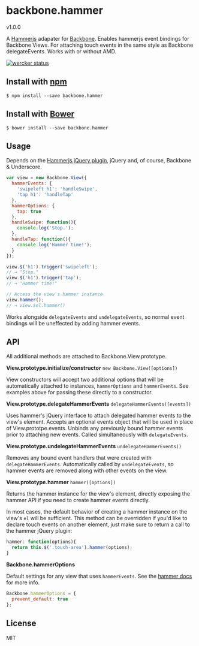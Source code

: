 # backbone.hammer

v1.0.0

A [Hammerjs](http://eightmedia.github.io/hammer.js/) adapater for
[Backbone](http://backbonejs.org). Enables hammerjs event
bindings for Backbone Views. For attaching touch events in the same
style as Backbone delegateEvents. Works with or without AMD.

[![wercker status](https://app.wercker.com/status/1f28ca6ffe6c9020aafe5718ed5b719b/m "wercker status")](https://app.wercker.com/project/bykey/1f28ca6ffe6c9020aafe5718ed5b719b)

## Install with [npm](http://npmjs.org/)

```
$ npm install --save backbone.hammer
```

## Install with [Bower](http://bower.io/)

```
$ bower install --save backbone.hammer
```

## Usage

Depends on the [Hammerjs jQuery
plugin](https://github.com/EightMedia/hammer.js/blob/master/dist/jquery.hammer.js),
jQuery and, of course, Backbone & Underscore.

```javascript
var view = new Backbone.View({
  hammerEvents: {
    'swipeleft h1': 'handleSwipe',
    'tap h1': 'handleTap'
  },
  hammerOptions: {
    tap: true
  },
  handleSwipe: function(){
    console.log('Stop.');
  },
  handleTap: function(){
    console.log('Hammer time!');
  }
});

view.$('h1').trigger('swipeleft');
// → "Stop."
view.$('h1').trigger('tap');
// → "Hammer time!"

// Access the view's hammer instance
view.hammer();
// → view.$el.hammer()
```

Works alongside `delegateEvents` and `undelegateEvents`, so normal event
bindings will be uneffected by adding hammer events.

## API

All additional methods are attached to Backbone.View.prototype.

**View.prototype.initialize/constructor** `new Backbone.View([options])`

View constructors will accept two additional options that will be
automatically attached to instances, `hammerOptions` and `hammerEvents`.
See examples above for passing these directly to a constructor.

**View.prototype.delegateHammerEvents** `delegateHammerEvents([events])`

Uses hammer's jQuery interface to attach delegated hammer events to the
view's element. Accepts an optional events object that will be used in
place of View.prototpe.events. Unbinds any previously bound hammer
events prior to attaching new events. Called simultaneously with
`delegateEvents`.

**View.prototype.undelegateHammerEvents** `undelegateHammerEvents()`

Removes any bound event handlers that were created with
`delegateHammerEvents`. Automatically called by `undelegateEvents`, so
hammer events are removed along with other events on the view.

**View.prototype.hammer** `hammer([options])`

Returns the hammer instance for the view's element, directly exposing
the hammer API if you need to create hammer events directly.

In most cases, the default behavior of creating a hammer instance on the
view's `el` will be sufficient. This method can be overridden if you'd
like to declare touch events on another element, just make sure to
return a call to the hammer jQuery plugin:

```javascript
hammer: function(options){
  return this.$('.touch-area').hammer(options);
}
```

**Backbone.hammerOptions**

Default settings for any view that uses `hammerEvents`. See the [hammer
docs](https://github.com/EightMedia/hammer.js/wiki/Getting-Started#gesture-options) for more info.

```javascript
Backbone.hammerOptions = {
  prevent_default: true
};
```

## License

MIT
